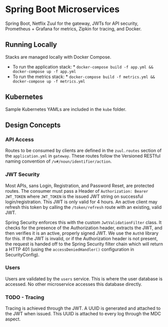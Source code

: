 # Spring Boot Microservices

Spring Boot, Netflix Zuul for the gateway, JWTs for API security, Prometheus + Grafana for metrics, Zipkin for tracing,
and Docker. 

## Running Locally

Stacks are managed locally with Docker Compose. 

* To run the application stack:
        * `docker-compose build -f app.yml && docker-compose up -f app.yml`
* To run the metrics stack:
        * `docker-compose build -f metrics.yml && docker-compose up -f metrics.yml`

## Kubernetes

Sample Kubernetes YAMLs are included in the `kube` folder.

## Design Concepts

### API Access

Routes to be consumed by clients are defined in the `zuul.routes` section of the `application.yml` in `gateway`. These
routes follow the Versioned RESTful naming convention of `/v#/noun/identifier/action`.

### JWT Security

Most APIs, sans Login, Registration, and Password Reset, are protected routes. The consumer must pass a Header of `Authorization: Bearer JWT_TOKEN`
where `JWT_TOKEN` is the issued JWT string on successful login/registration. This JWT is only valid for 4 hours. An active client may refresh
this token by calling the `/token/refresh` route with an existing, valid JWT.

Spring Security enforces this with the custom `JwtValidationFilter` class. It checks for the presence of the Authorization header, extracts the
JWT, and then verifies it is an active, properly signed JWT. We use the `Auth0` library for this. If the JWT is invalid, or if the Authorization
header is not present, the request is handed off to the Spring Security filter chain which will return a HTTP 401 (using the `accessDeniedHandler()`
configuration in SecurityConfig).

### Users

Users are validated by the `users` service. This is where the user database is accessed. No other microservice accesses this database directly.

### TODO - Tracing

Tracing is achieved through the JWT. A UUID is generated and attached to the JWT when issued. This UUID is attached to every log through the MDC 
aspect.


